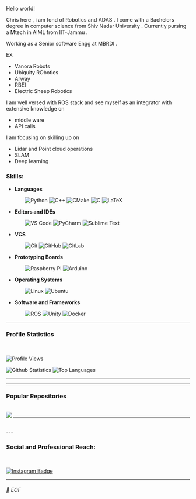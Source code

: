 Hello world!

Chris here , i am fond of Robotics and ADAS . I come with a Bachelors degree in computer science from Shiv Nadar University .
Currently pursing a Mtech in AIML from IIT-Jammu .

Working as a Senior software Engg at MBRDI .

EX

- Vanora Robots
- Ubiquity RObotics
- Arway
- RBEI
- Electric Sheep Robotics


I am well versed with ROS stack and see myself as an integrator with extensive knowledge on 
- middle ware
- API calls

I am focusing on skilling up on 
- Lidar and Point cloud operations
- SLAM
- Deep learning



### Skills:

* **Languages**

&nbsp;&nbsp;&nbsp;&nbsp;&nbsp;&nbsp;&nbsp;&nbsp;&nbsp;&nbsp;&nbsp;&nbsp;
![Python](https://img.shields.io/badge/-Python-black?style=plastic&logo=Python)
![C++](https://img.shields.io/badge/-C%2B%2B-00599C?style=plastic&logo=C%2B%2B)
![CMake](https://img.shields.io/badge/-CMake-064F8C?style=plastic&logo=CMake)
![C](https://img.shields.io/badge/-C-A8B9CC?style=plastic&logo=C)
![LaTeX](https://img.shields.io/badge/-LaTeX-008080?style=plastic&logo=LaTex)

* **Editors and IDEs**

&nbsp;&nbsp;&nbsp;&nbsp;&nbsp;&nbsp;&nbsp;&nbsp;&nbsp;&nbsp;&nbsp;&nbsp;
![VS Code](https://img.shields.io/badge/-VS%20Code-007ACC?style=plastic&logo=visual-studio-code)
![PyCharm](https://img.shields.io/badge/-PyCharm-000000?style=plastic&logo=PyCharm)
![Sublime Text](https://img.shields.io/badge/-Sublime%20Text-000000?style=plastic&logo=Sublime-Text)

* **VCS**

&nbsp;&nbsp;&nbsp;&nbsp;&nbsp;&nbsp;&nbsp;&nbsp;&nbsp;&nbsp;&nbsp;&nbsp;
![Git](https://img.shields.io/badge/-Git-black?style=plastic&logo=git)
![GitHub](https://img.shields.io/badge/-GitHub-181717?style=plastic&logo=github)
![GitLab](https://img.shields.io/badge/-GitLab-FCA121?style=plastic&logo=GitLab)

* **Prototyping Boards**

&nbsp;&nbsp;&nbsp;&nbsp;&nbsp;&nbsp;&nbsp;&nbsp;&nbsp;&nbsp;&nbsp;&nbsp;
![Raspberry Pi](https://img.shields.io/badge/-Raspberry%20Pi-C51A4A?style=plastic&logo=Raspberry-Pi)
![Arduino](https://img.shields.io/badge/-Arduino-00979D?style=plastic&logo=Arduino&logoColor=white)


* **Operating Systems**

&nbsp;&nbsp;&nbsp;&nbsp;&nbsp;&nbsp;&nbsp;&nbsp;&nbsp;&nbsp;&nbsp;&nbsp;
![Linux](https://img.shields.io/badge/-Linux-000000?style=flat&logo=linux&logoColor=FCC624)
![Ubuntu](https://img.shields.io/badge/-Ubuntu-E95420?style=plastic&logo=Ubuntu&logoColor=white)


* **Software and Frameworks**

&nbsp;&nbsp;&nbsp;&nbsp;&nbsp;&nbsp;&nbsp;&nbsp;&nbsp;&nbsp;&nbsp;&nbsp;
![ROS](https://img.shields.io/badge/-ROS-22314E?style=plastic&logo=ROS)
![Unity](https://img.shields.io/badge/-Unity-000000?style=plastic&logo=Unity)
![Docker](https://img.shields.io/badge/-Docker-000000?style=plastic&logo=Docker)



---

### Profile Statistics
</br>

![Profile Views](https://komarev.com/ghpvc/?username=your-github-chrissunny94)

![Github Statistics](https://github-readme-stats-drab-delta.vercel.app/api?username=chrissunny94&count_private=true&show_icons=true&include_all_commits=true&theme=radical)
![Top Languages](https://github-readme-stats-drab-delta.vercel.app/api/top-langs/?username=chrissunny94&hide=TeX&layout=compact&theme=radical)

---



---

### Popular Repositories
</br>

<a href="https://github.com/chrissunny94/ackerman_ros_robot_gazebo_simulation">
  <img align="left" src="https://github-readme-stats.vercel.app/api/pin/?username=chrissunny94&repo=ackerman_ros_robot_gazebo_simulation&title_color=ffffff&text_color=c9cacc&icon_color=2bbc8a&bg_color=1d1f21" />
</a>

---

</br>
---

</br>



### Social and Professional Reach:
</br>

[![Instagram Badge](?style=plastic&logo=instagram&logoColor=white&link=https://www.instagram.com/christartaria/?hl=en)](https://www.instagram.com/christartaria/?hl=en)




---

###### 💾 EOF
